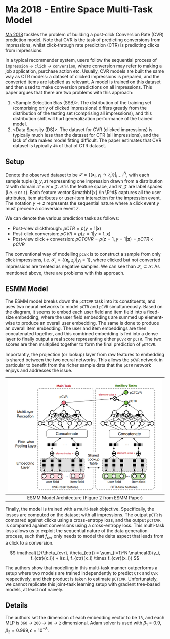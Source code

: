# Ma 2018 - Entire Space Multi-Task Model

[Ma 2018](https://arxiv.org/pdf/1804.07931.pdf) tackles the problem of building a post-click Conversion Rate (CVR) prediction model. Note that CVR is the task of predicting conversions from impressions, whilst click-through rate prediction (CTR) is predicting clicks from impressions.

In a typical recommender system, users follow the sequential process of `impression` -> `click` -> `conversion`, where conversion may refer to making a job application, purchase action etc. Usually, CVR models are built the same way as CTR models: a dataset of clicked impressions is prepared, and the converted items are labelled as relevant. A model is trained on this dataset and then used to make conversion predictions on all impressions. This paper argues that there are two problems with this approach:
1. <Sample Selection Bias (SSB)>. The distribution of the training set (comprising only of clicked impressions) differs greatly from the distribution of the testing set (comprising all impressions), and this distribution shift will hurt generalization performance of the trained model.
2. <Data Sparsity (DS)>. The dataset for CVR (clicked impressions) is typically much less than the dataset for CTR (all impressions), and the lack of data makes model fitting difficult. The paper estimates that CVR dataset is typically `4%` of that of CTR dataset.

## Setup

Denote the observed dataset to be $\mathcal{S} = \{ ( \mathbf{x_i}, y_i \rightarrow z_i) \} |^N_{i=1}$, with each sample tuple $(\mathbf{x}, y, z)$ representing one impression drawn from a distribution $\mathcal{D}$ with domain $\mathcal{X} \times \mathcal{Y} \times \mathcal{Z}$. $\mathcal{X}$ is the feature space, and $\mathcal{Y},\mathcal{Z}$ are label spaces (i.e. `0` or `1`). Each feature vector $\mathbf{x} \in \R^d$ captures all the user attributes, item attributes or user-item interaction for the impression event. The notation $y \rightarrow z$ represents the sequential nature where a click event $y$ must precede a conversion event $z$.

We can denote the various prediction tasks as follows:
- Post-view clickthrough: $pCTR = p(y=1|\mathbf{x})$
- Post-click conversion: $pCVR = p(z=1|y=1,\mathbf{x})$
- Post-view click + conversion: $pCTCVR = p(z=1, y=1|\mathbf{x}) = pCTR \times pCVR$

The conventional way of modelling `pCVR` is to construct a sample from only click impressions, i.e. $\mathcal{S_c} = \{(\mathbf{x}_j, z_j) | y_j=1 \}$, where clicked but not converted impressions are treated as negative samples. We can see than $\mathcal{S_c} \subset \mathcal{S}$. As mentioned above, there are problems with this approach.

## ESMM Model

The ESMM model breaks down the `pCTCVR` task into its constituents, and uses two neural networks to model `pCTR` and `pCVR` simultaneously. Based on the diagram, it seems to embed each user field and item field into a fixed-size embedding, where the user field embeddings are summed up element-wise to produce an overall user embedding. The same is done to produce an overall item embedding. The user and item embeddings are then concatenated together, and this combined embedding is fed into a dense layer to finally output a real score representing either `pCVR` or `pCTR`. The two scores are then multiplied together to form the final prediction of `pCTCVR`.

Importantly, the projection (or lookup) layer from raw features to embedding is shared between the two neural networks. This allows the `pCVR` network in particular to benefit from the richer sample data that the `pCTR` network enjoys and addresses the <data sparsity> issue.

| ![ESMM Architecture](../images/esmm_diagram.png) |
| :--: |
| ESMM Model Architecture (Figure 2 from ESMM Paper) |

Finally, the model is trained with a multi-task objective. Specifically, the losses are computed on the dataset with all impressions. The output `pCTR` is compared against clicks using a cross-entropy loss, and the output `pCTCVR` is compared against conversions using a cross-entropy loss. This multi-task loss allows us to exploit the sequential nature of the data generation process, such that $f_{cvr}$ only needs to model the delta aspect that leads from a click to a conversion.

$$
    \mathcal{L}(\theta_{cvr}, \theta_{ctr}) = \sum_{i=1}^N \mathcal{l}(y_i, f_{ctr}(x_i)) + l(z_i, f_{ctr}(x_i) \times f_{cvr}(x_i))
$$

The authors show that modelling in this multi-task manner outperforms a setup where two models are trained independently to predict `CTR` and `CVR` respectively, and their product is taken to estimate `pCTCVR`. Unfortunately, we cannot replicate this joint-task learning setup with gradient tree-based models, at least not naively.

## Details

The authors set the dimension of each embedding vector to be `18`, and each MLP is `360` -> `200` -> `80` -> `2` dimensional. Adam solver is used with $\beta_1=0.9, \beta_2=0.999, \epsilon=10^{-8}$.

